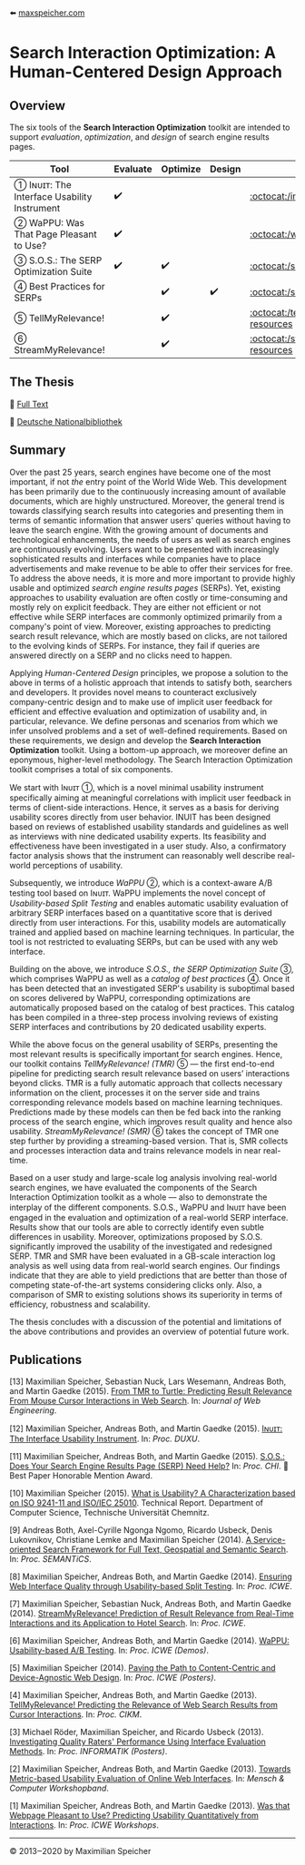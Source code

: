 :arrow_left: [maxspeicher.com](https://www.maxspeicher.com/)
# Search Interaction Optimization: A Human-Centered Design Approach

## Overview

The six tools of the **Search Interaction Optimization** toolkit are intended to support *evaluation*, *optimization*, and *design* of search engine results pages.

Tool                                            | Evaluate           | Optimize           | Design             | Details
------------------------------------------- | ------------------ | ------------------ | ------------------ | -------
➀ Iɴᴜɪᴛ: The Interface Usability Instrument | :heavy_check_mark: |                    |                    | [:octocat:/inuit-resources](https://github.com/maxspeicher/inuit-resources)
➁ WaPPU: Was That Page Pleasant to Use?     | :heavy_check_mark: |                    |                    | [:octocat:/wappu-service](https://github.com/maxspeicher/wappu-service)
➂ S.O.S.: The SERP Optimization Suite       | :heavy_check_mark: | :heavy_check_mark: |                    | [:octocat:/sos](https://github.com/maxspeicher/sos)
➃ Best Practices for SERPs                  |                    | :heavy_check_mark: | :heavy_check_mark: | [:octocat:/sos](https://github.com/maxspeicher/sos)
➄ TellMyRelevance!                          |                    | :heavy_check_mark: |                    | [:octocat:/tellmyrelevance-resources](https://github.com/maxspeicher/tellmyrelevance-resources)
➅ StreamMyRelevance!                        |                    | :heavy_check_mark: |                    | [:octocat:/streammyrelevance-resources](https://github.com/maxspeicher/streammyrelevance-resources)

## The Thesis

:green_book: [Full Text](https://www.researchgate.net/publication/308652443_Search_Interaction_Optimization_A_Human-Centered_Design_Approach)

:orange_book: [Deutsche Nationalbibliothek](http://d-nb.info/1117484890)

## Summary

Over the past 25 years, search engines have become one of the most important, if not *the* entry point of the World Wide Web. This development has been primarily due to the continuously increasing amount of available documents, which are highly unstructured. Moreover, the general trend is towards classifying search results into categories and presenting them in terms of semantic information that answer users' queries without having to leave the search engine. With the growing amount of documents and technological enhancements, the needs of users as well as search engines are continuously evolving. Users want to be presented with increasingly sophisticated results and interfaces while companies have to place advertisements and make revenue to be able to offer their services for free. To address the above needs, it is more and more important to provide highly usable and optimized *search engine results pages* (SERPs). Yet, existing approaches to usability evaluation are often costly or time-consuming and mostly rely on explicit feedback. They are either not efficient or not effective while SERP interfaces are commonly optimized primarily from a company's point of view. Moreover, existing approaches to predicting search result relevance, which are mostly based on clicks, are not tailored to the evolving kinds of SERPs. For instance, they fail if queries are answered directly on a SERP and no clicks need to happen.

Applying *Human-Centered Design* principles, we propose a solution to the above in terms of a holistic approach that intends to satisfy both, searchers and developers. It provides novel means to counteract exclusively company-centric design and to make use of implicit user feedback for efficient and effective evaluation and optimization of usability and, in particular, relevance. We define personas and scenarios from which we infer unsolved problems and a set of well-defined requirements. Based on these requirements, we design and develop the **Search Interaction Optimization** toolkit. Using a bottom-up approach, we moreover define an eponymous, higher-level methodology. The Search Interaction Optimization toolkit comprises a total of six components.

We start with Iɴᴜɪᴛ ➀, which is a novel minimal usability instrument specifically aiming at meaningful correlations with implicit user feedback in terms of client-side interactions. Hence, it serves as a basis for deriving usability scores directly from user behavior. INUIT has been designed based on reviews of established usability standards and guidelines as well as interviews with nine dedicated usability experts. Its feasibility and effectiveness have been investigated in a user study. Also, a confirmatory factor analysis shows that the instrument can reasonably well describe real-world perceptions of usability.

Subsequently, we introduce *WaPPU* ➁, which is a context-aware A/B testing tool based on Iɴᴜɪᴛ. WaPPU implements the novel concept of *Usability-based Split Testing* and enables automatic usability evaluation of arbitrary SERP interfaces based on a quantitative score that is derived directly from user interactions. For this, usability models are automatically trained and applied based on machine learning techniques. In particular, the tool is not restricted to evaluating SERPs, but can be used with any web interface. 

Building on the above, we introduce *S.O.S., the SERP Optimization Suite* ➂, which comprises WaPPU as well as a *catalog of best practices* ➃. Once it has been detected that an investigated SERP's usability is suboptimal based on scores delivered by WaPPU, corresponding optimizations are automatically proposed based on the catalog of best practices. This catalog has been compiled in a three-step process involving reviews of existing SERP interfaces and contributions by 20 dedicated usability experts.

While the above focus on the general usability of SERPs, presenting the most relevant results is specifically important for search engines. Hence, our toolkit contains *TellMyRelevance! (TMR)* ➄ — the first end-to-end pipeline for predicting search result relevance based on users’ interactions beyond clicks. TMR is a fully automatic approach that collects necessary information on the client, processes it on the server side and trains corresponding relevance models based on machine learning techniques. Predictions made by these models can then be fed back into the ranking process of the search engine, which improves result quality and hence also usability. *StreamMyRelevance! (SMR)* ➅ takes the concept of TMR one step further by providing a streaming-based version. That is, SMR collects and processes interaction data and trains relevance models in near real-time.

Based on a user study and large-scale log analysis involving real-world search engines, we have evaluated the components of the Search Interaction Optimization toolkit as a whole — also to demonstrate the interplay of the different components. S.O.S., WaPPU and Iɴᴜɪᴛ have been engaged in the evaluation and optimization of a real-world SERP interface. Results show that our tools are able to correctly identify even subtle differences in usability. Moreover, optimizations proposed by S.O.S. significantly improved the usability of the investigated and redesigned SERP. TMR and SMR have been evaluated in a GB-scale interaction log analysis as well using data from real-world search engines. Our findings indicate that they are able to yield predictions that are better than those of competing state-of-the-art systems considering clicks only. Also, a comparison of SMR to existing solutions shows its superiority in terms of efficiency, robustness and scalability.

The thesis concludes with a discussion of the potential and limitations of the above contributions and provides an overview of potential future work.

## Publications

[13] Maximilian Speicher, Sebastian Nuck, Lars Wesemann, Andreas Both, and Martin Gaedke (2015). [From TMR to Turtle: Predicting Result Relevance From Mouse Cursor Interactions in Web Search](https://www.researchgate.net/publication/282441248_From_TMR_to_Turtle_Predicting_Result_Relevance_from_Mouse_Cursor_Interactions_in_Web_Search). In: *Journal of Web Engineering*.

[12] Maximilian Speicher, Andreas Both, and Martin Gaedke (2015). [Iɴᴜɪᴛ: The Interface Usability Instrument](https://www.researchgate.net/publication/282441105_Inuit_The_Interface_Usability_Instrument). In: *Proc. DUXU*.

[11] Maximilian Speicher, Andreas Both, and Martin Gaedke (2015). [S.O.S.: Does Your Search Engine Results Page (SERP) Need Help?](https://www.researchgate.net/publication/282441131_SOS_Does_Your_Search_Engine_Results_Page_SERP_Need_Help) In: *Proc. CHI*. :medal_sports: Best Paper Honorable Mention Award.

[10] Maximilian Speicher (2015). [What is Usability? A Characterization based on ISO 9241-11 and ISO/IEC 25010](https://www.researchgate.net/publication/272845573_What_is_Usability_A_Characterization_based_on_ISO_9241-11_and_ISOIEC_25010). Technical Report. Department of Computer Science, Technische Universität Chemnitz.

[9] Andreas Both, Axel-Cyrille Ngonga Ngomo, Ricardo Usbeck, Denis Lukovnikov, Christiane Lemke and Maximilian Speicher (2014). [A Service-oriented Search Framework for Full Text, Geospatial and Semantic Search](https://www.researchgate.net/publication/264412714_A_Service-oriented_Search_Framework_for_Full_Text_Geospatial_and_Semantic_Search). In: *Proc. SEMANTiCS*.

[8] Maximilian Speicher, Andreas Both, and Martin Gaedke (2014). [Ensuring Web Interface Quality through Usability-based Split Testing](https://www.researchgate.net/publication/271269916_Ensuring_Web_Interface_Quality_through_Usability-Based_Split_Testing). In: *Proc. ICWE*.

[7] Maximilian Speicher, Sebastian Nuck, Andreas Both, and Martin Gaedke (2014). [StreamMyRelevance! Prediction of Result Relevance from Real-Time Interactions and its Application to Hotel Search](https://www.researchgate.net/publication/263167518_StreamMyRelevance_Prediction_of_Result_Relevance_from_Real-Time_Interactions_and_its_Application_to_Hotel_Search). In: *Proc. ICWE*.

[6] Maximilian Speicher, Andreas Both, and Martin Gaedke (2014). [WaPPU: Usability-based A/B Testing](https://www.researchgate.net/publication/271269917_WaPPU_Usability-based_AB_Testing). In: *Proc. ICWE (Demos)*.

[5] Maximilian Speicher (2014). [Paving the Path to Content-Centric and Device-Agnostic Web Design](https://www.researchgate.net/publication/282440341_Paving_the_Path_to_Content-Centric_and_Device-Agnostic_Web_Design). In: *Proc. ICWE (Posters)*.

[4] Maximilian Speicher, Andreas Both, and Martin Gaedke (2013). [TellMyRelevance! Predicting the Relevance of Web Search Results from Cursor Interactions](https://www.researchgate.net/publication/301430241_TellMyRelevance_Predicting_the_Relevance_of_Web_Search_Results_from_Cursor_Interactions). In: *Proc. CIKM*.

[3] Michael Röder, Maximilian Speicher, and Ricardo Usbeck (2013). [Investigating Quality Raters' Performance Using Interface Evaluation Methods](https://www.researchgate.net/publication/256976967_Investigating_Quality_Raters'_Performance_Using_Interface_Evaluation_Methods). In: *Proc. INFORMATIK (Posters)*.

[2] Maximilian Speicher, Andreas Both, and Martin Gaedke (2013). [Towards Metric-based Usability Evaluation of Online Web Interfaces](https://www.researchgate.net/publication/271269915_Towards_Metric-based_Usability_Evaluation_of_Online_Web_Interfaces). In: *Mensch & Computer Workshopband*.

[1] Maximilian Speicher, Andreas Both, and Martin Gaedke (2013). [Was that Webpage Pleasant to Use? Predicting Usability Quantitatively from Interactions](https://www.researchgate.net/publication/249009509_Was_That_Webpage_Pleasant_to_Use_Predicting_Usability_Quantitatively_from_Interactions). In: *Proc. ICWE Workshops*.

---

© 2013‒2020 by Maximilian Speicher
